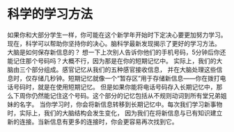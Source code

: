 # 科学的学习方法 
 如果你和大部分学生一样，你可能在这个新学年开始时下定决心要更加努力学习。现在，科学可以帮助你坚持你的决心。脑科学最新发现揭示了更好的学习方法。
 大脑是如何保存新信息的？
 想一下上次别人告诉你他们的手机号码，5分钟后你还能记住那个号码吗？大概不行，因为那是在你的短期记忆中。
实际上，我们的大脑由三个部分组成。感官记忆从我们的五种感官接收信息，
 并在大脑处理这些信息时，仅存储几秒钟。短期记忆就像一个“暂存区”用于存储新信息——你在拨打电话号码时，就是在使用短期记忆。
但是如果你能将电话号码存入长期记忆中，那么下周你仍然能记住这个号码。这个部分的记忆包括从不规则动词到所有堂兄弟姐妹的名字。
 当你学习时，你会将新信息转移到长期记忆中。每次我们学习新事物时，实际上，我们的大脑结构会发生变化，
因为我们在将新信息与已有知识建立新的连接。当新信息有更多的连接时，你会更容易再次找到它。

